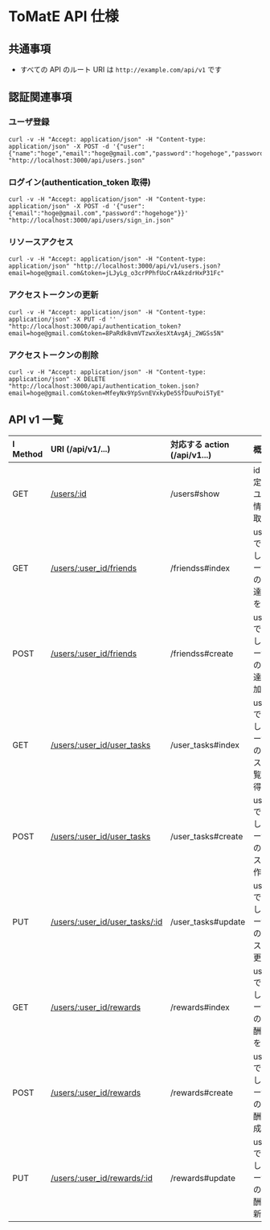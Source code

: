 # ToMatE API 仕様

## 共通事項
* すべての API のルート URI は `http://example.com/api/v1` です

## 認証関連事項

### ユーザ登録
```
curl -v -H "Accept: application/json" -H "Content-type: application/json" -X POST -d '{"user":{"name":"hoge","email":"hoge@gmail.com","password":"hogehoge","password_confirmation":"hogehoge"}}' "http://localhost:3000/api/users.json"
```

### ログイン(authentication_token 取得)
```
curl -v -H "Accept: application/json" -H "Content-type: application/json" -X POST -d '{"user":{"email":"hoge@gmail.com","password":"hogehoge"}}'  "http://localhost:3000/api/users/sign_in.json"
```

### リソースアクセス
```
curl -v -H "Accept: application/json" -H "Content-type: application/json" "http://localhost:3000/api/v1/users.json?email=hoge@gmail.com&token=jLJyLg_o3crPPhfUoCrA4kzdrHxP31Fc"
```

### アクセストークンの更新
```
curl -v -H "Accept: application/json" -H "Content-type: application/json" -X PUT -d '' "http://localhost:3000/api/authentication_token?email=hoge@gmail.com&token=8PaRdk8vmVTzwxXesXtAvgAj_2WGSs5N"
```

### アクセストークンの削除
```
curl -v -H "Accept: application/json" -H "Content-type: application/json" -X DELETE "http://localhost:3000/api/authentication_token.json?email=hoge@gmail.com&token=MfeyNx9YpSvnEVxkyDe5SfDuuPoi5TyE"
```


## API v1 一覧

l Method | URI (/api/v1/...)                            | 対応する action (/api/v1...) | 概要 |
|:-------|:---------------------------------------------|:-----------------------------|:-----|
| GET    | [/users/:id](#users)                                 | /users#show          | id で指定したユーザ情報を取得 |
| GET    | [/users/:user_id/friends](#friends_index)            | /friendss#index      | user_id で指定したユーザの、友達一覧を取得 |
| POST   | [/users/:user_id/friends](#friends_index)            | /friendss#create     | user_id で指定したユーザの、友達を追加 |
| GET    | [/users/:user_id/user_tasks](#user_tasks_index)      | /user_tasks#index      | user_id で指定したユーザの、タスク一覧を取得 |
| POST   | [/users/:user_id/user_tasks](#user_tasks_create)     | /user_tasks#create     | user_id で指定したユーザの、タスクを作成 |
| PUT    | [/users/:user_id/user_tasks/:id](#user_tasks_update) | /user_tasks#update     | user_id で指定したユーザの、タスクを更新 |
| GET    | [/users/:user_id/rewards](#rewards_index)            | /rewards#index      | user_id で指定したユーザの、報酬一覧を取得 |
| POST   | [/users/:user_id/rewards](#rewards_create)           | /rewards#create     | user_id で指定したユーザの、報酬を作成 |
| PUT    | [/users/:user_id/rewards/:id](#rewards_update)       | /rewards#update     | user_id で指定したユーザの、報酬を更新 |



